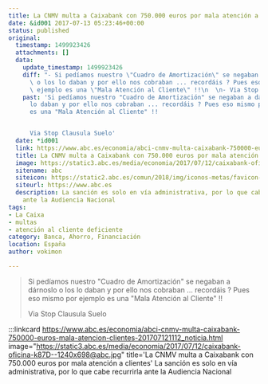 ```yaml
---
title: La CNMV multa a Caixabank con 750.000 euros por mala atención a clientes
date: &id001 2017-07-13 05:23:46+00:00
status: published
original:
  timestamp: 1499923426
  attachments: []
  data:
    update_timestamp: 1499923426
    diff: "- Si pedíamos nuestro \"Cuadro de Amortización\" se negaban a dárnoslo\
      \ o los lo daban y por ello nos cobraban ... recordáis ? Pues eso mismo por\
      \ ejemplo es una \"Mala Atención al Cliente\" !!\n  \n- Via Stop Clausula Suelo"
    past: 'Si pedíamos nuestro "Cuadro de Amortización" se negaban a dárnoslo o los
      lo daban y por ello nos cobraban ... recordáis ? Pues eso mismo por ejemplo
      es una "Mala Atención al Cliente" !!


      Via Stop Clausula Suelo'
  date: *id001
  link: https://www.abc.es/economia/abci-cnmv-multa-caixabank-750000-euros-mala-atencion-clientes-201707121112_noticia.html
  title: La CNMV multa a Caixabank con 750.000 euros por mala atención a clientes
  image: https://static3.abc.es/media/economia/2017/07/12/caixabank-oficina-k87D--1240x698@abc.jpg
  sitename: abc
  siteicon: https://static2.abc.es/comun/2018/img/iconos-metas/favicon-2016.ico
  siteurl: https://www.abc.es
  description: La sanción es solo en vía administrativa, por lo que cabe recurrirla
    ante la Audiencia Nacional
tags:
- La Caixa
- multas
- atención al cliente deficiente
category: Banca, Ahorro, Financiación
location: España
author: vokimon

---
```


> Si pedíamos nuestro "Cuadro de Amortización" se negaban a dárnoslo o los lo daban y por ello nos cobraban ... recordáis ? Pues eso mismo por ejemplo es una "Mala Atención al Cliente" !!
> 
> Via Stop Clausula Suelo

:::linkcard https://www.abc.es/economia/abci-cnmv-multa-caixabank-750000-euros-mala-atencion-clientes-201707121112_noticia.html image="https://static3.abc.es/media/economia/2017/07/12/caixabank-oficina-k87D--1240x698@abc.jpg" title='La CNMV multa a Caixabank con 750.000 euros por mala atención a clientes'
    La sanción es solo en vía administrativa, por lo que cabe recurrirla ante la Audiencia Nacional

